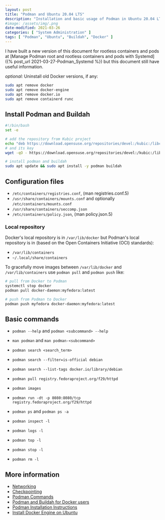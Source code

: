 ```yaml
---
layout: post
title: "Podman and Ubuntu 20.04 LTS"
description: "Installation and basic usage of Podman in Ubuntu 20.04 LTS"
#image: /assets/img/.png
date-modified: 2021-03-26
categories: [ "System Administration" ]
tags: [ "Podman", "Ubuntu", "Buildah", "Docker" ]
---
```


I have built a new version of this document for rootless containers and pods at [Manage Podman root and rootless containers and pods with Systemd]({% post_url 2021-03-27-Podman_Systemd %}) but this document still have useful information.

*optional:* Uninstall old Docker versions, if any:

```sh
sudo apt remove docker
sudo apt remove docker-engine
sudo apt remove docker.io
sudo apt remove containerd runc
```

## Install Podman and Buildah

```sh
#!/bin/bash
set -e

# add the repository from Kubic project
echo "deb https://download.opensuse.org/repositories/devel:/kubic:/libcontainers:/stable/xUbuntu_20.04/ /" | sudo tee /etc/apt/sources.list.d/devel:kubic:libcontainers:stable.list
# and its key
wget -qO - https://download.opensuse.org/repositories/devel:/kubic:/libcontainers:/stable/xUbuntu_20.04/Release.key | sudo apt-key add -

# install podman and buildah
sudo apt update && sudo apt install -y podman buildah
```

## Configuration files

- `/etc/containers/registries.conf`, (man registries.conf.5)
- `/usr/share/containers/mounts.conf` and optionally `/etc/containers/mounts.conf`
- `/usr/share/containers/seccomp.json`
- `/etc/containers/policy.json`, (man policy.json.5)

### Local repository

Docker's local repository is in `/var/lib/docker` but Podman's local repository is in (based on the Open Containers Initiative (OCI) standards):

- `/var/lib/containers`
- `~/.local/share/containers`

To gracefully move images between `/var/lib/docker` and `/var/lib/containers` use `podman pull` and `podman push` like:

```sh
# pull from Docker to Podman
systemctl stop docker
podman pull docker-daemon:myfedora:latest

# push from Podman to Docker
podman push myfedora docker-daemon:myfedora:latest
```

## Basic commands

- `podman --help` and `podman <subcommand> --help`
- `man podman` and `man podman-<subcommand>`

- `podman search <search_term>`
- `podman search --filter=is-official debian`
- `podman search --list-tags docker.io/library/debian`
- `podman pull registry.fedoraproject.org/f29/httpd`
- `podman images`

- `podman run -dt -p 8080:8080/tcp registry.fedoraproject.org/f29/httpd`
- `podman ps` and `podman ps -a`
- `podman inspect -l`
- `podman logs -l`
- `podman top -l`
- `podman stop -l`
- `podman rm -l`

## More information

- [Networking](https://podman.io/getting-started/network)
- [Checkpointing](https://podman.io/getting-started/checkpoint)
- [Podman Commands](https://github.com/containers/libpod/blob/master/commands-demo.md)
- [Podman and Buildah for Docker users](https://developers.redhat.com/blog/2019/02/21/podman-and-buildah-for-docker-users/)
- [Podman Installation Instructions](https://podman.io/getting-started/installation.html)
- [Install Docker Engine on Ubuntu](https://docs.docker.com/engine/install/ubuntu/)
